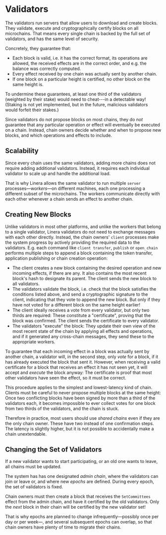 # Validators

The validators run servers that allow users to download and create blocks. They validate,
execute and cryptographically certify blocks on all microchains. That means every single
chain is backed by the full set of validators, and has the same level of security.

Concretely, they guarantee that:

* Each block is valid, i.e. it has the correct format, its operations are allowed, the
  received effects are in the correct order, and e.g. the balance was correctly computed.
* Every effect received by one chain was actually sent by another chain.
* If one block on a particular height is certified, no other block on the same height is.

To undermine these guarantees, at least one third of the validators (weighted by their
stake) would need to cheat---in a detectable way! (Staking is not yet implemented, but in
the future, malicious validators would forfeit their stakes.)

Since validators do not propose blocks on most chains, they do *not* guarantee that any
particular operation or effect will eventually be executed on a chain. Instead, chain
owners decide whether and when to propose new blocks, and which operations and effects to
include.


## Scalability

Since every chain uses the same validators, adding more chains does not require adding
additional validators. Instead, it requires each individual validator to scale up and
handle the additional load.

That is why Linera allows the same validator to run multiple `server`
processes—*workers*—on different machines, each one processing a different subset of
the microchains. The workers communicate directly with each other whenever a chain sends
an effect to another chain.


## Creating New Blocks

Unlike validators in most other platforms, and unlike the workers that belong to a single
validator, Linera validators do not need to exchange messages with each other directly.
Instead, the chain owners' `client` processes make the system progress by actively
providing the required data to the validators. E.g. each command like `client transfer`,
`publish` or `open_chain` performs multiple steps to append a block containing the
token transfer, application publishing or chain creation operation:

* The client creates a new block containing the desired operation and new incoming
  effects, if there are any. It also contains the most recent block's hash to designate
  its parent. The client sends the new block to all validators.
* The validators validate the block, i.e. check that the block satisfies the conditions
  listed above, and send a cryptographic signature to the client, indicating that they
  vote to append the new block. But only if they have not voted for a different block on
  the same height earlier!
* The client ideally receives a vote from every validator, but only two thirds are
  required: These constitute a "certificate", proving that the block was confirmed.
  The client sends the certificate to every validator.
* The validators "execute" the block: They update their own view of the most recent state
  of the chain by applying all effects and operations, and if it generated any cross-chain
  messages, they send these to the appropriate workers.

To guarantee that each incoming effect in a block was actually sent by another chain,
a validator will, in the second step, only *vote* for a block, if it has already executed
the block that sent it.
However, when receiving a valid certificate for a block that receives an effect it has not
seen yet, it will accept and *execute* the block anyway: The certificate is proof that most
other validators have seen the effect, so it must be correct.

This procedure applies to the simplest and lowest-latency kind of chain. Clients must be
careful to never propose multiple blocks at the same height: Once two conflicting blocks
have been signed by more than a third of the validators each, it becomes impossible to
ever collect votes for one block from two thirds of the validators, and the chain is
stuck.

Therefore in practice, most users should use _shared chains_ even if they are the only
chain owner. These have two instead of one confirmation steps. The latency is slightly
higher, but it is not possible to accidentally make a chain unextendable.


## Changing the Set of Validators

If a new validator wants to start participating, or an old one wants to leave, all chains
must be updated.

The system has has one designated *admin chain*, where the validators can join or leave
or, and where new *epochs* are defined. During every epoch, the set of validators is
fixed.

Chain owners must then create a block that receives the `SetCommittees` effect from the
admin chain, and have it certified by the old validators. Only the *next* block in their
chain will be certified by the new validator set!

That is why epochs are planned to change infrequently—possibly once per day or per
week—, and several subsequent epochs can overlap, so that chain owners have plenty of
time to migrate their chains.
